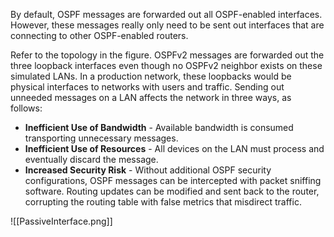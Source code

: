By default, OSPF messages are forwarded out all OSPF-enabled interfaces. However, these messages really only need to be sent out interfaces that are connecting to other OSPF-enabled routers.

Refer to the topology in the figure. OSPFv2 messages are forwarded out the three loopback interfaces even though no OSPFv2 neighbor exists on these simulated LANs. In a production network, these loopbacks would be physical interfaces to networks with users and traffic. Sending out unneeded messages on a LAN affects the network in three ways, as follows:

- **Inefficient Use of Bandwidth** - Available bandwidth is consumed transporting unnecessary messages.
- **Inefficient Use of Resources** - All devices on the LAN must process and eventually discard the message.
- **Increased Security Risk** - Without additional OSPF security configurations, OSPF messages can be intercepted with packet sniffing software. Routing updates can be modified and sent back to the router, corrupting the routing table with false metrics that misdirect traffic.

![[PassiveInterface.png]]